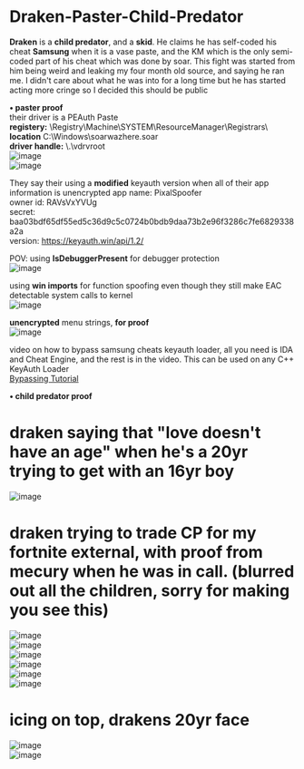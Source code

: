 # Draken-Paster-Child-Predator
**Draken** is a **child predator**, and a **skid**. He claims he has self-coded his cheat **Samsung** when it is a vase paste, and the KM which is the only semi-coded part of his cheat which was done by soar. This fight was started from him being weird and leaking my four month old source, and saying he ran me. I didn't care about what he was into for a long time but he has started acting more cringe so I decided this should be public 

**• paster proof**  
their driver is a PEAuth Paste  
**registery:** \Registry\Machine\SYSTEM\ResourceManager\Registrars\   
**location** C:\Windows\soarwazhere.soar  
**driver handle:** \\.\vdrvroot  
![image](https://github.com/DevProxy1336/Draken-Paster-Child-Predator/assets/137983215/64eda834-e4b1-42c0-8d5a-c1cf2de0ad47)   
![image](https://github.com/DevProxy1336/Draken-Paster-Child-Predator/assets/137983215/aef9f030-065c-4fd5-8153-9753f25c8a10)  

They say their using a **modified** keyauth version when all of their app information is unencrypted
app name: PixalSpoofer  
owner id: RAVsVxYVUg  
secret: baa03bdf65df55ed5c36d9c5c0724b0bdb9daa73b2e96f3286c7fe6829338a2a  
version: https://keyauth.win/api/1.2/  


POV: using **IsDebuggerPresent** for debugger protection   
![image](https://github.com/DevProxy1336/Draken-Paster-Child-Predator/assets/137983215/ea9bec9e-7475-48f5-8dda-d54bd0e60eb1)  

using **win imports** for function spoofing even though they still make EAC detectable system calls to kernel  
![image](https://github.com/DevProxy1336/Draken-Paster-Child-Predator/assets/137983215/84a66478-29b9-4f7f-a2e4-22fcec37550e)  

**unencrypted** menu strings, **for proof**  
![image](https://github.com/DevProxy1336/Draken-Paster-Child-Predator/assets/137983215/eeaa3114-8518-4b82-826a-463825cf6c03)  

video on how to bypass samsung cheats keyauth loader, all you need is IDA and Cheat Engine, and the rest is in the video. This can be used on any C++ KeyAuth Loader  
[Bypassing Tutorial](https://youtu.be/d-s7gDkJ3xQ)  

**• child predator proof**
# draken saying that "love doesn't have an age" when he's a 20yr trying to get with an 16yr boy
![image](https://github.com/DevProxy1336/Draken-Paster-Child-Predator/assets/137983215/c824985d-099b-4d0f-a87c-e7e778507ac4)  

# draken trying to trade CP for my fortnite external, with proof from mecury when he was in call. (blurred out all the children, sorry for making you see this)
![image](https://github.com/DevProxy1336/Draken-Paster-Child-Predator/assets/137983215/c226341f-392f-4e41-86d4-0fb1fc269b96)  
![image](https://github.com/DevProxy1336/Draken-Paster-Child-Predator/assets/137983215/ef5849cd-e967-4aa4-880b-ba3f4f7eca65)  
![image](https://github.com/DevProxy1336/Draken-Paster-Child-Predator/assets/137983215/136f0c66-47e2-48a6-b22f-db5e735a0b29)  
![image](https://github.com/DevProxy1336/Draken-Paster-Child-Predator/assets/137983215/6f953075-55eb-4856-bc9e-f0e1416a87d5)  
![image](https://github.com/DevProxy1336/Draken-Paster-Child-Predator/assets/137983215/d98145a4-25fd-40cf-80ae-dc661937903f)  
![image](https://github.com/DevProxy1336/Draken-Paster-Child-Predator/assets/137983215/a741e6f7-aa90-4f1c-b625-af31b631728b)  


# icing on top, drakens 20yr face
![image](https://github.com/DevProxy1336/Draken-Paster-Child-Predator/assets/137983215/8fa34285-a49b-4ef3-93b2-b8430bad7df2)  
![image](https://github.com/DevProxy1336/Draken-Paster-Child-Predator/assets/137983215/31cf2968-d84b-4320-8830-f0608e0d2d16)  




